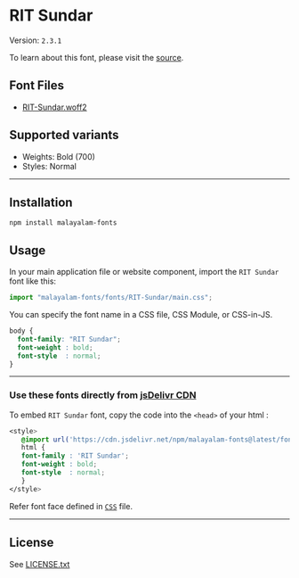 # RIT Sundar

Version: `2.3.1`

To learn about this font, please visit the [source](https://gitlab.com/rit-fonts/Sundar).

## Font Files

* [RIT-Sundar.woff2](RIT-Sundar.woff2)

## Supported variants

* Weights: Bold (700)
* Styles: Normal

---

## Installation

```shell
npm install malayalam-fonts
```
## Usage

In your main application file or website component, import the `RIT Sundar` font like this:

```javascript
import "malayalam-fonts/fonts/RIT-Sundar/main.css";
```
You can specify the font name in a CSS file, CSS Module, or CSS-in-JS.

```css
body {
  font-family: "RIT Sundar";
  font-weight : bold;
  font-style  : normal;
}
```
---

### Use these fonts directly from [jsDelivr CDN](https://www.jsdelivr.com/package/npm/malayalam-fonts)

To embed `RIT Sundar` font, copy the code into the `<head>` of your html :

```css
<style>
   @import url('https://cdn.jsdelivr.net/npm/malayalam-fonts@latest/fonts/RIT-Sundar/main.min.css');
   html {
   font-family : 'RIT Sundar';
   font-weight : bold;
   font-style  : normal;
   }
</style>
```
Refer font face defined in [`CSS`](main.css) file.

---
## License

See [LICENSE.txt](LICENSE.txt)